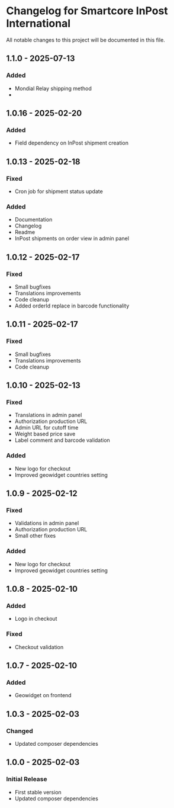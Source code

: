 # Changelog for Smartcore InPost International
All notable changes to this project will be documented in this file.

## 1.1.0 - 2025-07-13
### Added
- Mondial Relay shipping method
- 
## 1.0.16 - 2025-02-20
### Added
- Field dependency on InPost shipment creation

## 1.0.13 - 2025-02-18
### Fixed
- Cron job for shipment status update
### Added
- Documentation
- Changelog
- Readme
- InPost shipments on order view in admin panel

## 1.0.12 - 2025-02-17
### Fixed
- Small bugfixes
- Translations improvements
- Code cleanup
- Added orderId replace in barcode functionality

## 1.0.11 - 2025-02-17
### Fixed
- Small bugfixes
- Translations improvements
- Code cleanup

## 1.0.10 - 2025-02-13
### Fixed
- Translations in admin panel
- Authorization production URL
- Admin URL for cutoff time
- Weight based price save
- Label comment and barcode validation

### Added
- New logo for checkout
- Improved geowidget countries setting

## 1.0.9 - 2025-02-12
### Fixed
- Validations in admin panel
- Authorization production URL
- Small other fixes

### Added
- New logo for checkout
- Improved geowidget countries setting

## 1.0.8 - 2025-02-10
### Added
- Logo in checkout

### Fixed
- Checkout validation

## 1.0.7 - 2025-02-10
### Added
- Geowidget on frontend

## 1.0.3 - 2025-02-03
### Changed
- Updated composer dependencies

## 1.0.0 - 2025-02-03
### Initial Release
- First stable version
- Updated composer dependencies
